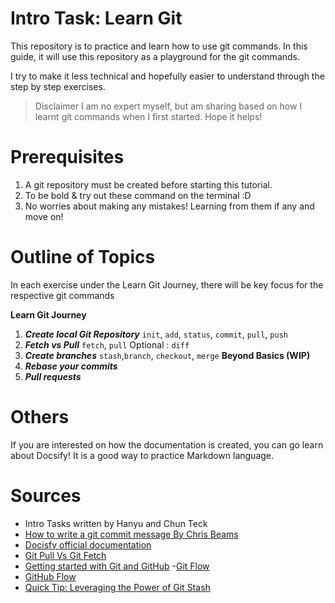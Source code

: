 # Intro Task: Learn Git
This repository is to practice and learn how to use git commands. In this guide, it will use this repository as a playground for the git commands. 

I try to make it less technical and hopefully easier to understand through the step by step exercises.

>Disclaimer
I am no expert myself, but am sharing based on how I learnt git commands when I first started. Hope it helps!

# Prerequisites
1. A git repository must be created before starting this tutorial.
2. To be bold & try out these command on the terminal :D
3. No worries about making any mistakes! Learning from them if any and move on!


# Outline of Topics
In each exercise under the Learn Git Journey, there will be key focus for the respective git commands

**Learn Git Journey**
1. _**Create local Git Repository**_
    `init`, `add`, `status`, `commit`, `pull`, `push`
2. _**Fetch vs Pull**_
    `fetch`, `pull`
    Optional : `diff`
3. _**Create branches**_
    `stash`,`branch`, `checkout`, `merge`
**Beyond Basics (WIP)**
4. _**Rebase your commits**_
5. _**Pull requests**_





# Others
If you are interested on how the documentation is created, you can go learn about Docsify! It is a good way to practice Markdown language.

# Sources
- Intro Tasks written by Hanyu and Chun Teck
- [How to write a git commit message By Chris Beams](https://chris.beams.io/posts/git-commit/)
- [Docisfy official documentation](https://docsify.js.org/#/)
- [Git Pull Vs Git Fetch](https://www.freecodecamp.org/news/git-fetch-vs-pull/)
- [Getting started with Git and GitHub](https://help.github.com/en/github/using-git/getting-started-with-git-and-github)
-[Git Flow](https://nvie.com/posts/a-successful-git-branching-model/) 
- [GitHub Flow](https://guides.github.com/introduction/flow/)
- [Quick Tip: Leveraging the Power of Git Stash](https://code.tutsplus.com/tutorials/quick-tip-leveraging-the-power-of-git-stash--cms-22988)
